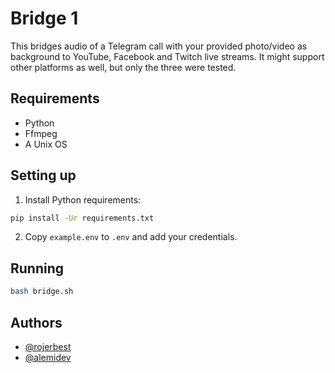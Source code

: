 # Bridge 1

This bridges audio of a Telegram call with your provided photo/video as background to YouTube, Facebook and Twitch live streams. It might support other platforms as well, but only the three were tested.

## Requirements

-   Python
-   Ffmpeg
-   A Unix OS

## Setting up

1. Install Python requirements:

```bash
pip install -Ur requirements.txt
```

2. Copy `example.env` to `.env` and add your credentials.

## Running

```bash
bash bridge.sh
```

## Authors

-   [@rojerbest](https://github.com/rojserbest)
-   [@alemidev](https://github.com/alemidev)
